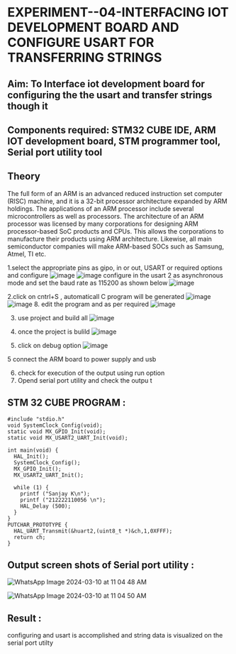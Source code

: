 

# EXPERIMENT--04-INTERFACING IOT DEVELOPMENT BOARD AND CONFIGURE USART FOR TRANSFERRING STRINGS 
## Aim: To Interface iot development board for configuring the the usart and transfer strings though it 
## Components required: STM32 CUBE IDE, ARM IOT development board,  STM programmer tool, Serial port utility tool 
## Theory 
The full form of an ARM is an advanced reduced instruction set computer (RISC) machine, and it is a 32-bit processor architecture expanded by ARM holdings. The applications of an ARM processor include several microcontrollers as well as processors. The architecture of an ARM processor was licensed by many corporations for designing ARM processor-based SoC products and CPUs. This allows the corporations to manufacture their products using ARM architecture. Likewise, all main semiconductor companies will make ARM-based SOCs such as Samsung, Atmel, TI etc.


1.select the appropriate pins as gipo, in or out, USART or required options and configure 
![image](https://user-images.githubusercontent.com/36288975/226189403-f7179f1a-3eae-4637-826b-ab4ec35ba1e1.png)
![image](https://user-images.githubusercontent.com/36288975/226189425-2b2414ce-49b3-4b61-a260-c658cb2e4152.png)
configure in the usart 2 as asynchronous mode and set the baud rate as 115200 as shown below 
![image](https://user-images.githubusercontent.com/36288975/234776631-d6a84ef4-904c-4eac-98ed-ab6253e9379c.png)

  
2.click on cntrl+S , automaticall C program will be generated 
![image](https://user-images.githubusercontent.com/36288975/226189443-8b43451d-0b14-47e4-a20b-cc09c6ad8458.png)
![image](https://user-images.githubusercontent.com/36288975/226189450-85ffa969-2ffb-4788-81e5-72d60fdda0f1.png)
8. edit the program and as per required 
![image](https://user-images.githubusercontent.com/36288975/226189461-a573e62f-a109-4631-a250-a20925758fe0.png)

3. use project and build all 
![image](https://user-images.githubusercontent.com/36288975/226189554-3f7101ac-3f41-48fc-abc7-480bd6218dec.png)
10. once the project is bulild 
![image](https://user-images.githubusercontent.com/36288975/226189577-c61cc1eb-3990-4968-8aa6-aefffc766b70.png)

4. click on debug option 
![image](https://user-images.githubusercontent.com/36288975/226189625-37daa9a3-62e9-42b5-a5ce-2ac63345905b.png)

5 connect the  ARM board to power supply and usb 


6. check for execution of the output using run option
7. Opend serial port utility and check the outpu t



## STM 32 CUBE PROGRAM :
```
#include "stdio.h"
void SystemClock_Config(void);
static void MX_GPIO_Init(void);
static void MX_USART2_UART_Init(void);

int main(void) {
  HAL_Init();
  SystemClock_Config();
  MX_GPIO_Init();
  MX_USART2_UART_Init();

  while (1) {
    printf ("Sanjay K\n");
    printf ("212222110056 \n");
    HAL_Delay (500);
  }
}
PUTCHAR_PROTOTYPE {
  HAL_UART_Transmit(&huart2,(uint8_t *)&ch,1,0XFFF);
  return ch;
}
```



## Output screen shots of Serial port utility   :
 ![WhatsApp Image 2024-03-10 at 11 04 48 AM](https://github.com/Yuvakrishna0/-EXPERIMENT--03-INTERFACE-IOT-BOARD-AND-CONFIGURE-USART-TO-TRANSFER-STRINGS-/assets/117915037/fe0c0601-9435-4e74-b3ef-c28c09011de4)

 
 ![WhatsApp Image 2024-03-10 at 11 04 50 AM](https://github.com/Yuvakrishna0/-EXPERIMENT--03-INTERFACE-IOT-BOARD-AND-CONFIGURE-USART-TO-TRANSFER-STRINGS-/assets/117915037/0d0065bb-54da-45fc-becc-98209673b836)

 
 
 
 
## Result :
configuring and usart is accomplished and string data is visualized on the serial port utilty
